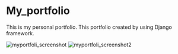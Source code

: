 # My_portfolio
This is my personal portfolio. This portfolio created by using Django framework.

![myportfoli_screenshot](https://user-images.githubusercontent.com/83776819/169499595-c621fd7b-ce00-4f63-8b57-80257ba6ea09.png)
![myportfoli_screenshot2](https://user-images.githubusercontent.com/83776819/169500362-a22a2c6e-e418-45e1-8a9d-a94480c8ad5a.png)
